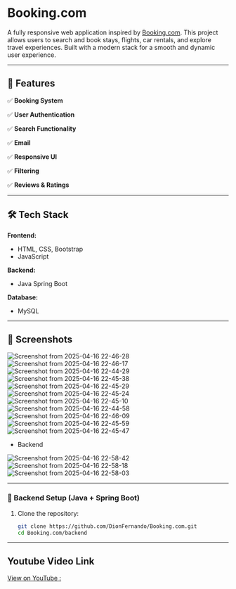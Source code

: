 # Booking.com 

A fully responsive web application inspired by [Booking.com](https://www.booking.com). This project allows users to search and book stays, flights, car rentals, and explore travel experiences. Built with a modern stack for a smooth and dynamic user experience.

---

## 🚀 Features

✅ **Booking System**

✅ **User Authentication**

✅ **Search Functionality**

✅ **Email**

✅ **Responsive UI**

✅ **Filtering**

✅ **Reviews & Ratings**

---

## 🛠️ Tech Stack

**Frontend:**
- HTML, CSS, Bootstrap
- JavaScript 

**Backend:**
- Java Spring Boot

**Database:**
- MySQL

---

## 📸 Screenshots


![Screenshot from 2025-04-16 22-46-28](https://github.com/user-attachments/assets/febe3272-85a2-41ce-8750-62d65e5e316c)
![Screenshot from 2025-04-16 22-46-17](https://github.com/user-attachments/assets/b14954c0-d4f7-43c3-99b2-ca6599235464)
![Screenshot from 2025-04-16 22-44-29](https://github.com/user-attachments/assets/90814ed8-06f8-49bb-8c90-302db46c3ebb)
![Screenshot from 2025-04-16 22-45-38](https://github.com/user-attachments/assets/f7580689-ab45-4662-af50-9e2a1efd4238)
![Screenshot from 2025-04-16 22-45-29](https://github.com/user-attachments/assets/e5ded6e1-7c71-44c0-84b9-92177ef5f55b)
![Screenshot from 2025-04-16 22-45-24](https://github.com/user-attachments/assets/c87087db-02e3-403b-9122-dcdce46c90ec)
![Screenshot from 2025-04-16 22-45-10](https://github.com/user-attachments/assets/bdbb8903-960b-4519-9556-e4a9e4554351)
![Screenshot from 2025-04-16 22-44-58](https://github.com/user-attachments/assets/1688098d-95b3-40ef-90b5-20a8c222463f)
![Screenshot from 2025-04-16 22-46-09](https://github.com/user-attachments/assets/9c251c7f-f298-4c4b-aaea-144b2b316d5a)
![Screenshot from 2025-04-16 22-45-59](https://github.com/user-attachments/assets/1fbdabd2-7c70-4fac-b02b-80f386c2f09c)
![Screenshot from 2025-04-16 22-45-47](https://github.com/user-attachments/assets/ce97f3fe-1159-47c9-971f-1c7de764186a)


- Backend

![Screenshot from 2025-04-16 22-58-42](https://github.com/user-attachments/assets/e4a0c309-bad8-4433-828c-1bab8c66aa26)
![Screenshot from 2025-04-16 22-58-18](https://github.com/user-attachments/assets/e3cf559d-8ed5-448f-921d-e3bdc50c6718)
![Screenshot from 2025-04-16 22-58-03](https://github.com/user-attachments/assets/3faa2238-ef3b-4b8a-9476-4d6f0c2a87cf)


---

### 🔧 Backend Setup (Java + Spring Boot)

1. Clone the repository:
   ```bash
   git clone https://github.com/DionFernando/Booking.com.git
   cd Booking.com/backend

---

## Youtube Video Link

[View on YouTube :](https://youtu.be/XXqjXL5kJbA)

